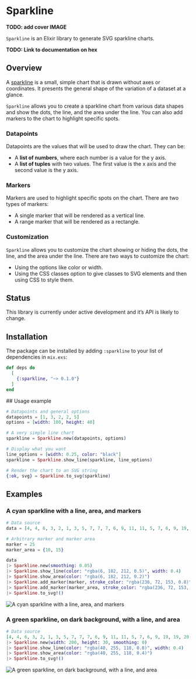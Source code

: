 # Sparkline

**TODO: add cover IMAGE**

`Sparkline` is an Elixir library to generate SVG sparkline charts.

**TODO: Link to documentation on hex**

## Overview

A [sparkline](https://en.wikipedia.org/wiki/Sparkline) is a small, simple chart that is drawn
without axes or coordinates. It presents the general shape of the variation of a dataset at a
glance.

`Sparkline` allows you to create a sparkline chart from various data shapes and show the dots,
the line, and the area under the line. You can also add markers to the chart to highlight
specific spots.

### Datapoints

Datapoints are the values that will be used to draw the chart. They can be:
- A **list of numbers**, where each number is a value for the y axis.
- A **list of tuples** with two values. The first value is the x axis and the second value is
  the y axis.

### Markers

Markers are used to highlight specific spots on the chart. There are two types of markers:
- A single marker that will be rendered as a vertical line.
- A range marker that will be rendered as a rectangle.

### Customization

`Sparkline` allows you to customize the chart showing or hiding the dots, the line, and the area
under the line. There are two ways to customize the chart:
- Using the options like color or width.
- Using the CSS classes option to give classes to SVG elements and then using CSS to style them.

## Status

This library is currently under active development and it’s API is likely to change.

## Installation

The package can be installed by adding `:sparkline` to your list of dependencies in `mix.exs`:

```elixir
def deps do
  [
    {:sparkline, "~> 0.1.0"}
  ]
end
```

## Usage example

``` elixir
# Datapoints and general options
datapoints = [1, 3, 2, 2, 5]
options = [width: 100, height: 40]

# A very simple line chart
sparkline = Sparkline.new(datapoints, options)

# Display what you want
line_options = [width: 0.25, color: "black"]
sparkline = Sparkline.show_line(sparkline, line_options)

# Render the chart to an SVG string
{:ok, svg} = Sparkline.to_svg(sparkline)
```

## Examples

### A cyan sparkline with a line, area, and markers

``` elixir
# Data source
data = [4, 4, 6, 3, 2, 1, 3, 5, 7, 7, 7, 6, 9, 11, 11, 5, 7, 6, 9, 19, 19, 20, 21, 20, 17, 20, 19, 17]

# Arbitrary marker and marker area
marker = 25
marker_area = {10, 15}

data
|> Sparkline.new(smoothing: 0.05)
|> Sparkline.show_line(color: "rgba(6, 182, 212, 0.5)", width: 0.4)
|> Sparkline.show_area(color: "rgba(6, 182, 212, 0.2)")
|> Sparkline.add_marker(marker, stroke_color: "rgba(236, 72, 153, 0.8)", stroke_width: 0.4)
|> Sparkline.add_marker(marker_area, stroke_color: "rgba(236, 72, 153, 0.4)", stroke_width: 0.4, fill_color: "rgba(236, 72, 153, 0.2)")
|> Sparkline.to_svg!()
```

![A cyan sparkline with a line, area, and markers](https://raw.githubusercontent.com/abdelaz3r/sparkline/main/documents/assets/light-sparkline-example.png)

### A green sparkline, on dark background, with a line, and area

``` elixir
# Data source
[4, 4, 6, 3, 2, 1, 3, 5, 7, 7, 7, 6, 9, 11, 11, 5, 7, 6, 9, 19, 19, 20, 21, 20, 17, 20, 19, 17]
|> Sparkline.new(width: 200, height: 30, smoothing: 0)
|> Sparkline.show_line(color: "rgba(40, 255, 118, 0.8)", width: 0.4)
|> Sparkline.show_area(color: "rgba(40, 255, 118, 0.4)")
|> Sparkline.to_svg!()
```

![A green sparkline, on dark background, with a line, and area](https://raw.githubusercontent.com/abdelaz3r/sparkline/main/documents/assets/dark-sparkline-example.png)
